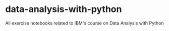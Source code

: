 # data-analysis-with-python

All exercise notebooks related to IBM's course on Data Analysis with Python
